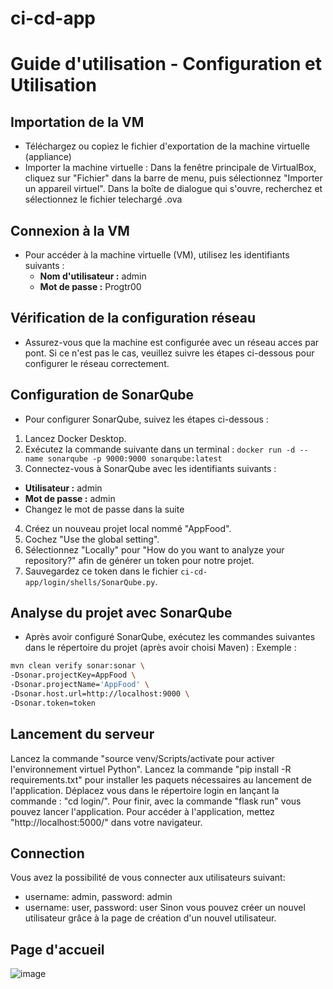 # ci-cd-app
# Guide d'utilisation - Configuration et Utilisation
## Importation de la VM
- Téléchargez ou copiez le fichier d'exportation de la machine virtuelle (appliance)
- Importer la machine virtuelle :
    Dans la fenêtre principale de VirtualBox, cliquez sur "Fichier" dans la barre de menu, puis sélectionnez "Importer un appareil virtuel".
    Dans la boîte de dialogue qui s'ouvre, recherchez et sélectionnez le fichier telechargé .ova
## Connexion à la VM
- Pour accéder à la machine virtuelle (VM), utilisez les identifiants suivants :
  - **Nom d'utilisateur :** admin
  - **Mot de passe :** Progtr00

## Vérification de la configuration réseau
- Assurez-vous que la machine est configurée avec un réseau acces par pont. Si ce n'est pas le cas, veuillez suivre les étapes ci-dessous pour configurer le réseau correctement.



## Configuration de SonarQube
- Pour configurer SonarQube, suivez les étapes ci-dessous :

1. Lancez Docker Desktop.
2. Exécutez la commande suivante dans un terminal : ``` docker run -d --name sonarqube -p 9000:9000 sonarqube:latest ```
3. Connectez-vous à SonarQube avec les identifiants suivants :
- **Utilisateur :** admin
- **Mot de passe :** admin
- Changez le mot de passe dans la suite
4. Créez un nouveau projet local nommé "AppFood".
5. Cochez "Use the global setting".
6. Sélectionnez "Locally" pour "How do you want to analyze your repository?" afin de générer un token pour notre projet.
7. Sauvegardez ce token dans le fichier `ci-cd-app/login/shells/SonarQube.py`.

## Analyse du projet avec SonarQube
- Après avoir configuré SonarQube, exécutez les commandes suivantes dans le répertoire du projet (après avoir choisi Maven) :
Exemple : 
```bash
mvn clean verify sonar:sonar \
-Dsonar.projectKey=AppFood \
-Dsonar.projectName='AppFood' \
-Dsonar.host.url=http://localhost:9000 \
-Dsonar.token=token
```

## Lancement du serveur
Lancez la commande "source venv/Scripts/activate pour activer l'environnement virtuel Python".
Lancez la commande "pip install -R requirements.txt" pour installer les paquets nécessaires au lancement de l'application.
Déplacez vous dans le répertoire login en lançant la commande : "cd login/".
Pour finir, avec la commande "flask run" vous pouvez lancer l'application.
Pour accéder à l'application, mettez "http://localhost:5000/" dans votre navigateur.

## Connection
Vous avez la possibilité de vous connecter aux utilisateurs suivant:
- username: admin, password: admin
- username: user, password: user
Sinon vous pouvez créer un nouvel utilisateur grâce à la page de création d'un nouvel utilisateur.

## Page d'accueil
![image](https://github.com/JulieMusique/ci-cd-app/assets/126576943/9813a1f3-1d1d-48cf-a0d3-b2082228b708)

